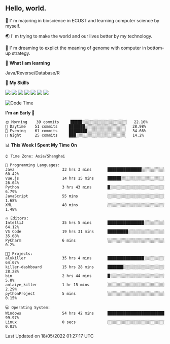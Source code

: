 ## Hello, world.

🏫 I' m majoring in bioscience in ECUST and learning computer science by myself.

🌏 I' m trying to make the world and our lives better by my technology.

🧬 I' m dreaming to explict the meaning of genome with computer in bottom-up strategy.

🔡 **What I am learning**

Java/Reverse/Database/R

🌟 **My Skills**

![](https://img.shields.io/badge/-Python-FFD43B?logo=python&labelColor=306998&logoColor=FFF)
![](https://img.shields.io/badge/-Linux-000000?logo=Linux&logoColor=fff)
![](https://img.shields.io/badge/-Docker-FFF?logo=Docker&labelColor=2496ED&logoColor=fff)
![](https://img.shields.io/badge/-Java-f89820?logo=java&labelColor=5382a1&logoColor=fff)
![](https://img.shields.io/badge/-MySQL-00758F?logo=mysql&labelColor=F29111&logoColor=FFF)
![](https://img.shields.io/badge/-Vue-34495E?logo=vue.js&labelColor=41B883&logoColor=FFF)
![](https://img.shields.io/badge/-SpringBoot-FFF?logo=SpringBoot&labelColor=6DB33F&logoColor=FFF)

<!--START_SECTION:waka-->
![Code Time](http://img.shields.io/badge/Code%20Time-0%20secs-blue)

**I'm an Early 🐤** 

```text
🌞 Morning    39 commits     █████░░░░░░░░░░░░░░░░░░░░   22.16% 
🌆 Daytime    51 commits     ███████░░░░░░░░░░░░░░░░░░   28.98% 
🌃 Evening    61 commits     ████████░░░░░░░░░░░░░░░░░   34.66% 
🌙 Night      25 commits     ███░░░░░░░░░░░░░░░░░░░░░░   14.2%

```


📊 **This Week I Spent My Time On** 

```text
⌚︎ Time Zone: Asia/Shanghai

💬 Programming Languages: 
Java                     33 hrs 3 mins       ███████████████░░░░░░░░░░   60.42% 
Vue.js                   14 hrs 15 mins      ██████░░░░░░░░░░░░░░░░░░░   26.04% 
Python                   3 hrs 43 mins       █░░░░░░░░░░░░░░░░░░░░░░░░   6.79% 
JavaScript               55 mins             ░░░░░░░░░░░░░░░░░░░░░░░░░   1.68% 
XML                      48 mins             ░░░░░░░░░░░░░░░░░░░░░░░░░   1.48%

🔥 Editors: 
IntelliJ                 35 hrs 5 mins       ████████████████░░░░░░░░░   64.12% 
VS Code                  19 hrs 31 mins      █████████░░░░░░░░░░░░░░░░   35.68% 
PyCharm                  6 mins              ░░░░░░░░░░░░░░░░░░░░░░░░░   0.2%

🐱‍💻 Projects: 
alykiller                35 hrs 4 mins       ████████████████░░░░░░░░░   64.07% 
killer-dashboard         15 hrs 28 mins      ███████░░░░░░░░░░░░░░░░░░   28.28% 
bin                      2 hrs 44 mins       █░░░░░░░░░░░░░░░░░░░░░░░░   5.0% 
anlaiye_killer           1 hr 15 mins        ░░░░░░░░░░░░░░░░░░░░░░░░░   2.29% 
pythonProject            5 mins              ░░░░░░░░░░░░░░░░░░░░░░░░░   0.15%

💻 Operating System: 
Windows                  54 hrs 42 mins      █████████████████████████   99.97% 
Linux                    0 secs              ░░░░░░░░░░░░░░░░░░░░░░░░░   0.03%

```


 Last Updated on 18/05/2022 01:27:17 UTC
<!--END_SECTION:waka-->


<!--
**Shigure19/Shigure19** is a ✨ _special_ ✨ repository because its `README.md` (this file) appears on your GitHub profile.

Here are some ideas to get you started:

- 🔭 I’m currently working on ...
- 🌱 I’m currently learning ...
- 👯 I’m looking to collaborate on ...
- 🤔 I’m looking for help with ...
- 💬 Ask me about ...
- 📫 How to reach me: ...
- 😄 Pronouns: ...
- ⚡ Fun fact: ...
-->
